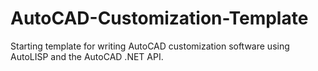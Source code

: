 # AutoCAD-Customization-Template
Starting template for writing AutoCAD customization software using AutoLISP and the AutoCAD .NET API. 

